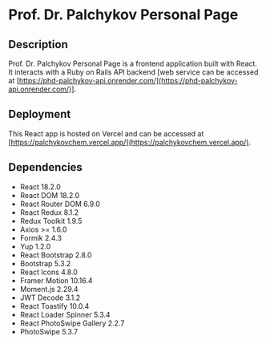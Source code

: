 # Prof. Dr. Palchykov Personal Page

## Description

Prof. Dr. Palchykov Personal Page is a frontend application built with React. It interacts with a Ruby on Rails API backend [web service can be accessed at [https://phd-palchykov-api.onrender.com/](https://phd-palchykov-api.onrender.com/)].

## Deployment

This React app is hosted on Vercel and can be accessed at [https://palchykovchem.vercel.app/](https://palchykovchem.vercel.app/).

## Dependencies

- React 18.2.0
- React DOM 18.2.0
- React Router DOM 6.9.0
- React Redux 8.1.2
- Redux Toolkit 1.9.5
- Axios >= 1.6.0
- Formik 2.4.3
- Yup 1.2.0
- React Bootstrap 2.8.0
- Bootstrap 5.3.2
- React Icons 4.8.0
- Framer Motion 10.16.4
- Moment.js 2.29.4
- JWT Decode 3.1.2
- React Toastify 10.0.4
- React Loader Spinner 5.3.4
- React PhotoSwipe Gallery 2.2.7
- PhotoSwipe 5.3.7
